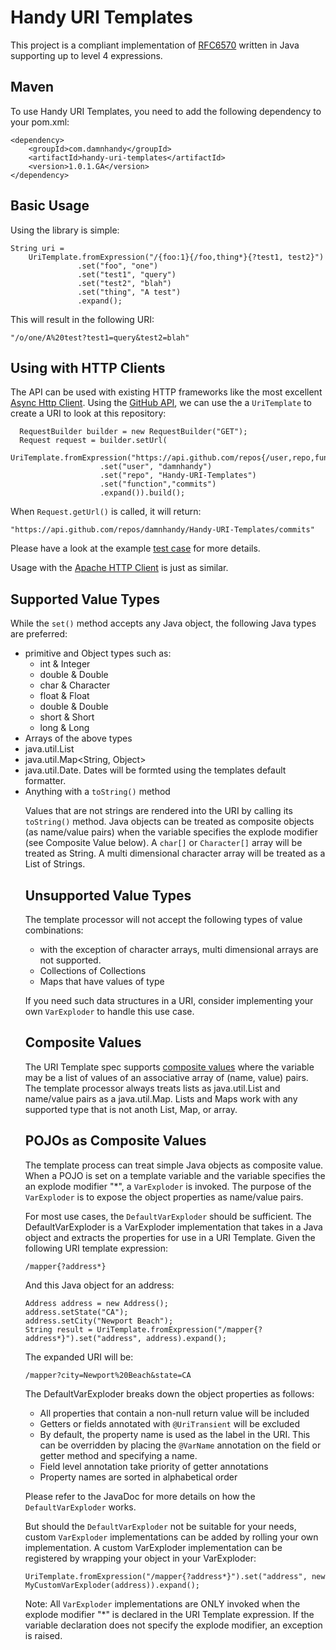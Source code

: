# Handy URI Templates

This project is a compliant implementation of [RFC6570](http://tools.ietf.org/html/rfc6570) written in Java supporting up to level 4 expressions.

## Maven

To use Handy URI Templates, you need to add the following dependency to your pom.xml:

	<dependency>
		<groupId>com.damnhandy</groupId>
		<artifactId>handy-uri-templates</artifactId>
		<version>1.0.1.GA</version>
	</dependency>

## Basic Usage

Using the library is simple:
	
	String uri = 
		UriTemplate.fromExpression("/{foo:1}{/foo,thing*}{?test1, test2}")
				   .set("foo", "one")
				   .set("test1", "query")
				   .set("test2", "blah")
				   .set("thing", "A test")
				   .expand();


This will result in the following URI:

	"/o/one/A%20test?test1=query&test2=blah"

## Using with HTTP Clients

The API can be used with existing HTTP frameworks like the most excellent [Async Http Client](https://github.com/sonatype/async-http-client). Using the [GitHub API](http://developer.github.com/v3/repos/commits/), we can use the a `UriTemplate` to create a URI to look at this repository:

	  RequestBuilder builder = new RequestBuilder("GET");
      Request request = builder.setUrl(
             UriTemplate.fromExpression("https://api.github.com/repos{/user,repo,function,id}")
                        .set("user", "damnhandy")
                        .set("repo", "Handy-URI-Templates")
                        .set("function","commits")
                        .expand()).build();

When `Request.getUrl()` is called, it will return:

	"https://api.github.com/repos/damnhandy/Handy-URI-Templates/commits"

Please have a look at the example [test case](https://github.com/damnhandy/Handy-URI-Templates/blob/master/src/test/java/com/damnhandy/uri/template/examples/TestGitHubApis.java) for more details.

Usage with the [Apache HTTP Client](http://hc.apache.org/httpcomponents-client-ga/index.html) is just as similar.

## Supported Value Types

While the `set()` method accepts any Java object, the following Java types are preferred:

* primitive and Object types such as:
  * int & Integer
  * double & Double
  * char & Character
  * float & Float
  * double & Double
  * short & Short
  * long & Long
* Arrays of the above types
* java.util.List<Object>
* java.util.Map<String, Object>	
* java.util.Date. Dates will be formted using the templates default formatter.
* Anything with a `toString()` method

Values that are not strings are rendered into the URI by calling its `toString()` method. Java objects can be treated as composite objects (as name/value pairs) when the variable specifies the explode modifier (see Composite Value below). A `char[]` or `Character[]` array will be treated as String. A multi dimensional character array will be treated as a List of Strings. 

## Unsupported Value Types

The template processor will not accept the following types of value combinations:

* with the exception of character arrays, multi dimensional arrays are not supported.
* Collections of Collections
* Maps that have values of type

If you need such data structures in a URI, consider implementing your own `VarExploder` to handle this use case.

## Composite Values

The URI Template spec supports [composite values](http://tools.ietf.org/html/rfc6570#section-2.4.2) where the variable may be a list of values of an associative array of (name, value) pairs. The template processor always treats lists as java.util.List and name/value pairs as a java.util.Map. Lists and Maps work with any supported type that is not anoth List, Map, or array. 

## POJOs as Composite Values

The template process can treat simple Java objects as composite value. When a POJO is set on a template variable and the variable specifies the an explode modifier "*", a `VarExploder` is invoked. The purpose of the `VarExploder` is to expose the object properties as name/value pairs. 

For most use cases, the `DefaultVarExploder` should be sufficient. The DefaultVarExploder is a VarExploder implementation that takes in a Java object and extracts the properties for use in a URI Template. Given the following URI template expression:

	/mapper{?address*}
 
And this Java object for an address:

	Address address = new Address();
	address.setState("CA");
	address.setCity("Newport Beach");
	String result = UriTemplate.fromExpression("/mapper{?address*}").set("address", address).expand();
	
The expanded URI will be:

	/mapper?city=Newport%20Beach&state=CA
 
The DefaultVarExploder breaks down the object properties as follows:

* All properties that contain a non-null return value will be included
* Getters or fields annotated with `@UriTransient` will be excluded 
* By default, the property name is used as the label in the URI. This can be overridden by placing the `@VarName` annotation on the field or getter method and specifying a name.
* Field level annotation take priority of getter annotations
* Property names are sorted in alphabetical order

Please refer to the  JavaDoc for more details on how the `DefaultVarExploder` works.

But should the `DefaultVarExploder` not be suitable for your needs, custom `VarExploder` implementations can be added by rolling your own implementation. A custom VarExploder implementation can be registered by wrapping your object in your VarExploder:

	UriTemplate.fromExpression("/mapper{?address*}").set("address", new MyCustomVarExploder(address)).expand();
 
Note: All `VarExploder` implementations are ONLY invoked when the explode modifier "*" is declared in the URI Template expression. If the variable declaration does not specify the explode modifier, an exception is raised.




